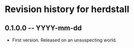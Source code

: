 # Revision history for herdstall

## 0.1.0.0 -- YYYY-mm-dd

* First version. Released on an unsuspecting world.
